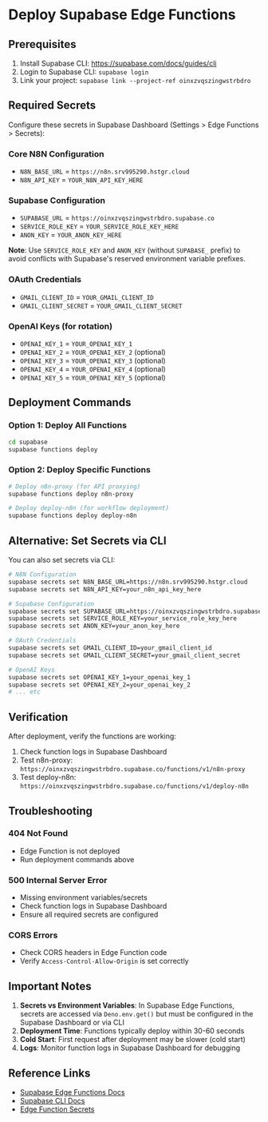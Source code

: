 # Deploy Supabase Edge Functions

## Prerequisites
1. Install Supabase CLI: https://supabase.com/docs/guides/cli
2. Login to Supabase CLI: `supabase login`
3. Link your project: `supabase link --project-ref oinxzvqszingwstrbdro`

## Required Secrets

Configure these secrets in Supabase Dashboard (Settings > Edge Functions > Secrets):

### Core N8N Configuration
- `N8N_BASE_URL` = `https://n8n.srv995290.hstgr.cloud`
- `N8N_API_KEY` = `YOUR_N8N_API_KEY_HERE`

### Supabase Configuration
- `SUPABASE_URL` = `https://oinxzvqszingwstrbdro.supabase.co`
- `SERVICE_ROLE_KEY` = `YOUR_SERVICE_ROLE_KEY_HERE`
- `ANON_KEY` = `YOUR_ANON_KEY_HERE`

**Note**: Use `SERVICE_ROLE_KEY` and `ANON_KEY` (without `SUPABASE_` prefix) to avoid conflicts with Supabase's reserved environment variable prefixes.

### OAuth Credentials
- `GMAIL_CLIENT_ID` = `YOUR_GMAIL_CLIENT_ID`
- `GMAIL_CLIENT_SECRET` = `YOUR_GMAIL_CLIENT_SECRET`

### OpenAI Keys (for rotation)
- `OPENAI_KEY_1` = `YOUR_OPENAI_KEY_1`
- `OPENAI_KEY_2` = `YOUR_OPENAI_KEY_2` (optional)
- `OPENAI_KEY_3` = `YOUR_OPENAI_KEY_3` (optional)
- `OPENAI_KEY_4` = `YOUR_OPENAI_KEY_4` (optional)
- `OPENAI_KEY_5` = `YOUR_OPENAI_KEY_5` (optional)

## Deployment Commands

### Option 1: Deploy All Functions
```bash
cd supabase
supabase functions deploy
```

### Option 2: Deploy Specific Functions
```bash
# Deploy n8n-proxy (for API proxying)
supabase functions deploy n8n-proxy

# Deploy deploy-n8n (for workflow deployment)
supabase functions deploy deploy-n8n
```

## Alternative: Set Secrets via CLI

You can also set secrets via CLI:

```bash
# N8N Configuration
supabase secrets set N8N_BASE_URL=https://n8n.srv995290.hstgr.cloud
supabase secrets set N8N_API_KEY=your_n8n_api_key_here

# Supabase Configuration
supabase secrets set SUPABASE_URL=https://oinxzvqszingwstrbdro.supabase.co
supabase secrets set SERVICE_ROLE_KEY=your_service_role_key_here
supabase secrets set ANON_KEY=your_anon_key_here

# OAuth Credentials
supabase secrets set GMAIL_CLIENT_ID=your_gmail_client_id
supabase secrets set GMAIL_CLIENT_SECRET=your_gmail_client_secret

# OpenAI Keys
supabase secrets set OPENAI_KEY_1=your_openai_key_1
supabase secrets set OPENAI_KEY_2=your_openai_key_2
# ... etc
```

## Verification

After deployment, verify the functions are working:

1. Check function logs in Supabase Dashboard
2. Test n8n-proxy: `https://oinxzvqszingwstrbdro.supabase.co/functions/v1/n8n-proxy`
3. Test deploy-n8n: `https://oinxzvqszingwstrbdro.supabase.co/functions/v1/deploy-n8n`

## Troubleshooting

### 404 Not Found
- Edge Function is not deployed
- Run deployment commands above

### 500 Internal Server Error
- Missing environment variables/secrets
- Check function logs in Supabase Dashboard
- Ensure all required secrets are configured

### CORS Errors
- Check CORS headers in Edge Function code
- Verify `Access-Control-Allow-Origin` is set correctly

## Important Notes

1. **Secrets vs Environment Variables**: In Supabase Edge Functions, secrets are accessed via `Deno.env.get()` but must be configured in the Supabase Dashboard or via CLI
2. **Deployment Time**: Functions typically deploy within 30-60 seconds
3. **Cold Start**: First request after deployment may be slower (cold start)
4. **Logs**: Monitor function logs in Supabase Dashboard for debugging

## Reference Links

- [Supabase Edge Functions Docs](https://supabase.com/docs/guides/functions)
- [Supabase CLI Docs](https://supabase.com/docs/reference/cli/introduction)
- [Edge Function Secrets](https://supabase.com/docs/guides/functions/secrets)


